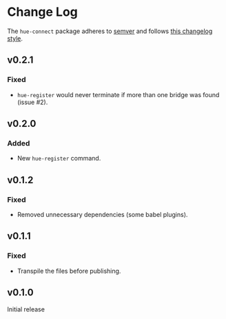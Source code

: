 # Change Log

The `hue-connect` package adheres to [semver](http://semver.org/) and follows [this changelog style](http://keepachangelog.com/en/0.3.0/).

## v0.2.1
### Fixed
- `hue-register` would never terminate if more than one bridge was found (issue #2).

## v0.2.0
### Added
- New `hue-register` command.

## v0.1.2
### Fixed
- Removed unnecessary dependencies (some babel plugins).

## v0.1.1
### Fixed
- Transpile the files before publishing.

## v0.1.0
Initial release
